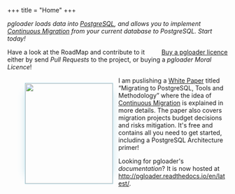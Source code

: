 +++
title = "Home"
+++

_pgloader loads data into [PostgreSQL](https://postgresql.org), and allows
you to implement [Continuous Migration](/white-paper) from your current
database to PostgreSQL. Start today!_

<div style="float: right; clear: left; margin-left: 1em;">
 <a class="gumroad-button" href="https://gum.co/pgloader">
   Buy a pgloader licence
 </a>
</div>

Have a look at the RoadMap and contribute to it either by send *Pull
Requests* to the project, or buying a *pgloader Moral Licence*!

<figure style="float: left; clear: right; display: block; width: 200px; margin-right: 1em;">
    <a href="/white-paper/">
        <img style="width:200px; height: 229px; border: 1px solid lightblue; box-shadow: 15px 0 20px -20px lightblue, -15px 0 20px -20px lightblue;"
               src="/img/MigratingToPostgreSQL-Cover.png">
    </a>
</figure>

I am puslishing a [White Paper](/white-paper/) titled “Migrating to
PostgreSQL, Tools and Methodology” where the idea of [Continuous
Migration](/continuous-migration/) is explained in more details. The paper
also covers migration projects budget decisions and risks mitigation. It's
free and contains all you need to get started, including a PostgreSQL
Architecture primer!

Looking for pgloader's *documentation*? It is now hosted at
<http://pgloader.readthedocs.io/en/latest/>.
